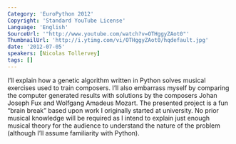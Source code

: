 ```yaml
---
Category: 'EuroPython 2012'
Copyright: 'Standard YouTube License'
Language: 'English'
SourceUrl: '"http://www.youtube.com/watch?v=OTHggyZAot0"'
ThumbnailUrl: 'http://i.ytimg.com/vi/OTHggyZAot0/hqdefault.jpg'
date: '2012-07-05'
speakers: [Nicolas Tollervey]
tags: []
---
```

I’ll explain how a genetic algorithm written in Python solves musical
exercises used to train composers. I’ll also embarrass myself by comparing the
computer generated results with solutions by the composers Johan Joseph Fux
and Wolfgang Amadeus Mozart. The presented project is a fun “brain break”
based upon work I originally started at university. No prior musical knowledge
will be required as I intend to explain just enough musical theory for the
audience to understand the nature of the problem (although I’ll assume
familiarity with Python).

